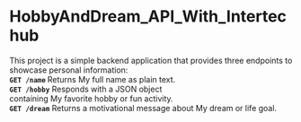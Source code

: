 # HobbyAndDream_API_With_Intertechub
This project is a simple backend application that provides three endpoints to showcase personal information:  
<b>`GET /name` </b> Returns My full name as plain text.<br> 
<b>`GET /hobby`</b> Responds with a JSON object <br>containing My favorite hobby or fun activity.<br>
<b>`GET /dream`</b> Returns a motivational message about My dream or life goal.
